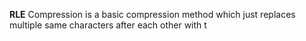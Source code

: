 **RLE** Compression is a basic compression method which just replaces multiple same characters after each other with t
